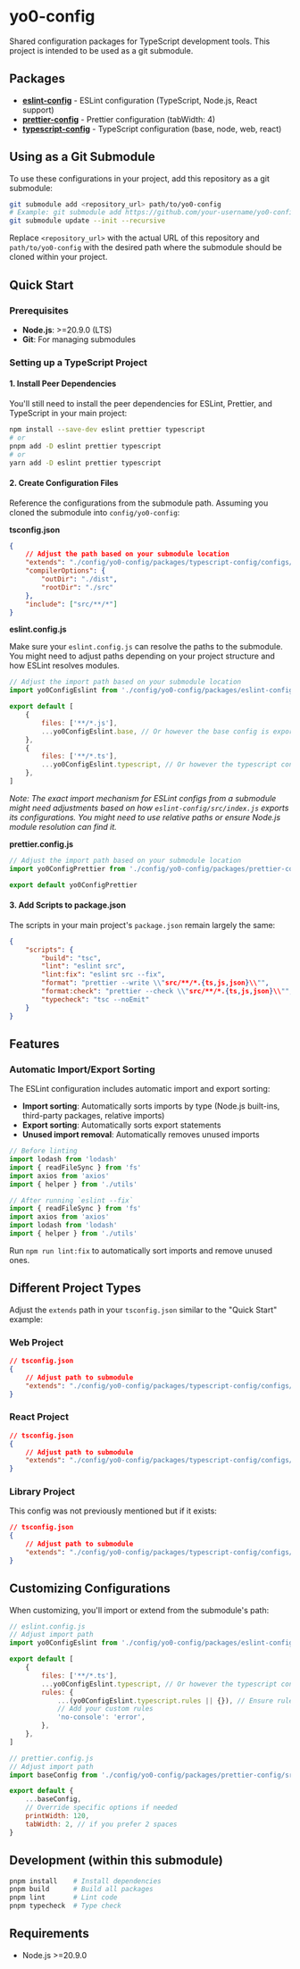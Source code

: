# yo0-config

Shared configuration packages for TypeScript development tools. This project is intended to be used as a git submodule.

## Packages

- **[eslint-config](./packages/eslint-config/)** - ESLint configuration (TypeScript, Node.js, React support)
- **[prettier-config](./packages/prettier-config/)** - Prettier configuration (tabWidth: 4)
- **[typescript-config](./packages/typescript-config/)** - TypeScript configuration (base, node, web, react)

## Using as a Git Submodule

To use these configurations in your project, add this repository as a git submodule:

```bash
git submodule add <repository_url> path/to/yo0-config
# Example: git submodule add https://github.com/your-username/yo0-config.git config/yo0-config
git submodule update --init --recursive
```

Replace `<repository_url>` with the actual URL of this repository and `path/to/yo0-config` with the desired path where the submodule should be cloned within your project.

## Quick Start

### Prerequisites

- **Node.js**: >=20.9.0 (LTS)
- **Git**: For managing submodules

### Setting up a TypeScript Project

#### 1. Install Peer Dependencies

You'll still need to install the peer dependencies for ESLint, Prettier, and TypeScript in your main project:

```bash
npm install --save-dev eslint prettier typescript
# or
pnpm add -D eslint prettier typescript
# or
yarn add -D eslint prettier typescript
```

#### 2. Create Configuration Files

Reference the configurations from the submodule path. Assuming you cloned the submodule into `config/yo0-config`:

**tsconfig.json**

```json
{
    // Adjust the path based on your submodule location
    "extends": "./config/yo0-config/packages/typescript-config/configs/node.json",
    "compilerOptions": {
        "outDir": "./dist",
        "rootDir": "./src"
    },
    "include": ["src/**/*"]
}
```

**eslint.config.js**

Make sure your `eslint.config.js` can resolve the paths to the submodule. You might need to adjust paths depending on your project structure and how ESLint resolves modules.

```javascript
// Adjust the import path based on your submodule location
import yo0ConfigEslint from './config/yo0-config/packages/eslint-config/src/index.js' // Assuming index.js is the entry point

export default [
    {
        files: ['**/*.js'],
        ...yo0ConfigEslint.base, // Or however the base config is exported
    },
    {
        files: ['**/*.ts'],
        ...yo0ConfigEslint.typescript, // Or however the typescript config is exported
    },
]
```

_Note: The exact import mechanism for ESLint configs from a submodule might need adjustments based on how `eslint-config/src/index.js` exports its configurations. You might need to use relative paths or ensure Node.js module resolution can find it._

**prettier.config.js**

```javascript
// Adjust the import path based on your submodule location
import yo0ConfigPrettier from './config/yo0-config/packages/prettier-config/src/index.js' // Assuming index.js is the entry point

export default yo0ConfigPrettier
```

#### 3. Add Scripts to package.json

The scripts in your main project's `package.json` remain largely the same:

```json
{
    "scripts": {
        "build": "tsc",
        "lint": "eslint src",
        "lint:fix": "eslint src --fix",
        "format": "prettier --write \\"src/**/*.{ts,js,json}\\"",
        "format:check": "prettier --check \\"src/**/*.{ts,js,json}\\"",
        "typecheck": "tsc --noEmit"
    }
}
```

## Features

### Automatic Import/Export Sorting

The ESLint configuration includes automatic import and export sorting:

- **Import sorting**: Automatically sorts imports by type (Node.js built-ins, third-party packages, relative imports)
- **Export sorting**: Automatically sorts export statements
- **Unused import removal**: Automatically removes unused imports

```typescript
// Before linting
import lodash from 'lodash'
import { readFileSync } from 'fs'
import axios from 'axios'
import { helper } from './utils'

// After running `eslint --fix`
import { readFileSync } from 'fs'
import axios from 'axios'
import lodash from 'lodash'
import { helper } from './utils'
```

Run `npm run lint:fix` to automatically sort imports and remove unused ones.

## Different Project Types

Adjust the `extends` path in your `tsconfig.json` similar to the "Quick Start" example:

### Web Project

```json
// tsconfig.json
{
    // Adjust path to submodule
    "extends": "./config/yo0-config/packages/typescript-config/configs/web.json"
}
```

### React Project

```json
// tsconfig.json
{
    // Adjust path to submodule
    "extends": "./config/yo0-config/packages/typescript-config/configs/react.json"
}
```

### Library Project

This config was not previously mentioned but if it exists:

```json
// tsconfig.json
{
    // Adjust path to submodule
    "extends": "./config/yo0-config/packages/typescript-config/configs/library.json"
}
```

## Customizing Configurations

When customizing, you'll import or extend from the submodule's path:

```javascript
// eslint.config.js
// Adjust import path
import yo0ConfigEslint from './config/yo0-config/packages/eslint-config/src/index.js'

export default [
    {
        files: ['**/*.ts'],
        ...yo0ConfigEslint.typescript, // Or however the typescript config is exported
        rules: {
            ...(yo0ConfigEslint.typescript.rules || {}), // Ensure rules object exists
            // Add your custom rules
            'no-console': 'error',
        },
    },
]
```

```javascript
// prettier.config.js
// Adjust import path
import baseConfig from './config/yo0-config/packages/prettier-config/src/index.js'

export default {
    ...baseConfig,
    // Override specific options if needed
    printWidth: 120,
    tabWidth: 2, // if you prefer 2 spaces
}
```

## Development (within this submodule)

```bash
pnpm install    # Install dependencies
pnpm build      # Build all packages
pnpm lint       # Lint code
pnpm typecheck  # Type check
```

## Requirements

- Node.js >=20.9.0
